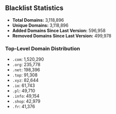 ## Blacklist Statistics

- **Total Domains:** 3,118,896
- **Unique Domains:** 3,118,896
- **Added Domains Since Last Version:** 596,958
- **Removed Domains Since Last Version:** 499,978

### Top-Level Domain Distribution

-  `.com`: 1,520,290
-  `.org`: 235,778
-  `.net`: 198,396
-  `.top`: 91,308
-  `.xyz`: 82,644
-  `.io`: 61,743
-  `.pl`: 49,710
-  `.info`: 49,154
-  `.shop`: 42,979
-  `.fr`: 41,376
